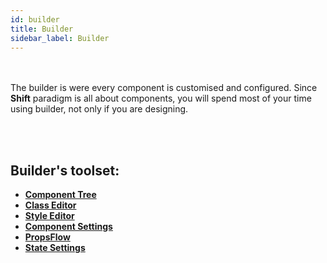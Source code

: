 ```yaml
---
id: builder
title: Builder
sidebar_label: Builder
---
```

<br><br>
The builder is were every component is customised and configured. Since __Shift__ paradigm is all about components, you will spend most
of your time using builder, not only if you are designing.

<br><br>

## Builder's toolset:
* [__Component Tree__](component-tree.md)
* [__Class Editor__](class-editor.md)
* [__Style Editor__](style-editor.md)
* [__Component Settings__](component-settings.md)
* [__PropsFlow__](propsflow.md)
* [__State Settings__](state-settings.md)
<br><br><br>
